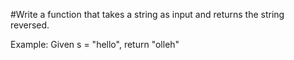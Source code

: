 #Write a function that takes a string as input and returns the string reversed.

Example:
Given s = "hello", return "olleh"
